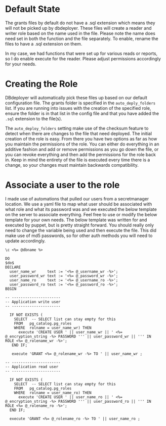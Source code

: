 # Default State
The grants files by default do not have a .sql extension which means they will
not be picked up by dbdeployer. These files will create a reader and writer role
based on the name used in the file. Please note the name does need set in both
the function and the file separately. To enable, rename the files to have a .sql
extension on them.

In my case, we had functions that were set up for various reads or reports, so I
do enable execute for the reader. Please adjust permissions accordingly for your
needs.

# Creating the Role
DBdeployer will automatically pick these files up based on our default
configuration file. The grants folder is specified in the `auto_deply_folders`
list. If you are running into issues with the creation of the specified role,
ensure the folder is in that list in the config file and that you have added the
`.sql` extension to the file(s).

The `auto_deploy_folders` setting make use of the checksum feature to detect
when there are changes to the file that need deployed. The initial creation of
the role is easy. From there you have two options as far as how you maintain the
permissions of the role. You can either do everything in an additive fashion and
add or remove permissions as you go down the file, or you can revoke everything
and then add the permissions for the role back in. Keep in mind the entirety of
the file is executed every time there is a change, so your changes must maintain
backwards compatibility.

# Associate a user to the role
I made use of automations that pulled our users from a secretmanager location.
We use a yaml file to map what user should be associated with what role and
what its password was and we executed the below template on the server to
associate everything. Feel free to use or modify the below template for your own
needs. The below template was written for and executed by puppet, but is pretty
straight forward. You should really only need to change the variable being used
and then execute the file. This did make use of md5 passwords, so for other auth
methods you will need to update accordingly.

```
\c <%= @dbname %>

DO
$do$
DECLARE
  user_name_wr     text := '<%= @_username_wr -%>';
  user_password_wr text := '<%= @_password_wr -%>';
  user_name_ro     text := '<%= @_username_ro -%>';
  user_password_ro text := '<%= @_password_ro -%>';
BEGIN

-- ----------------------
-- Application write user
-- ----------------------

  IF NOT EXISTS (
    SELECT  -- SELECT list can stay empty for this
    FROM   pg_catalog.pg_roles
    WHERE  rolname = user_name_wr) THEN
      execute 'CREATE USER ' || user_name_wr || ' <%= @_encryption_string -%> PASSWORD ''' || user_password_wr || ''' IN ROLE <%= @_rolename_wr -%>';
   END IF;

   execute 'GRANT <%= @_rolename_wr -%> TO ' || user_name_wr ;

-- ----------------------
-- Application read user
-- ----------------------

  IF NOT EXISTS (
    SELECT  -- SELECT list can stay empty for this
    FROM   pg_catalog.pg_roles
    WHERE  rolname = user_name_ro) THEN
      execute 'CREATE USER ' || user_name_ro || ' <%= @_encryption_string -%> PASSWORD ''' || user_password_ro || ''' IN ROLE <%= @_rolename_ro -%>';
  END IF;

  execute 'GRANT <%= @_rolename_ro -%> TO ' || user_name_ro ;

```
